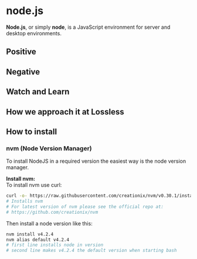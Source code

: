 # node.js
**Node.js**, or simply **node**, is a JavaScript environment for server and desktop environments.

## Positive

## Negative

## Watch and Learn

## How we approach it at Lossless

## How to install
### nvm (Node Version Manager)

To install NodeJS in a required version the easiest way is the node version manager.

**Install nvm:**  
To install nvm use curl:

```sh
curl -o- https://raw.githubusercontent.com/creationix/nvm/v0.30.1/install.sh | bash
# Installs nvm
# For latest version of nvm please see the official repo at:
# https://github.com/creationix/nvm
```
Then install a node version like this:

```sh
nvm install v4.2.4
nvm alias default v4.2.4
# first line installs node in version
# second line makes v4.2.4 the default version when starting bash
```
